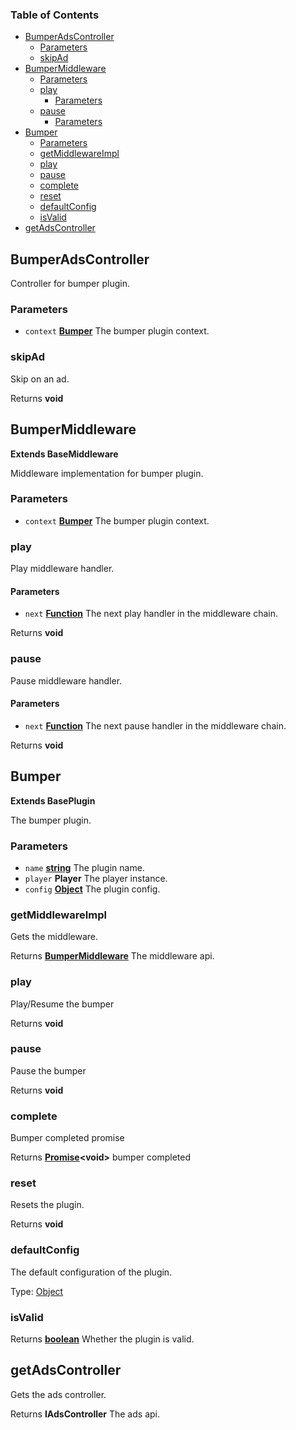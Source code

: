 <!-- Generated by documentation.js. Update this documentation by updating the source code. -->

### Table of Contents

* [BumperAdsController][1]
  * [Parameters][2]
  * [skipAd][3]
* [BumperMiddleware][4]
  * [Parameters][5]
  * [play][6]
    * [Parameters][7]
  * [pause][8]
    * [Parameters][9]
* [Bumper][10]
  * [Parameters][11]
  * [getMiddlewareImpl][12]
  * [play][13]
  * [pause][14]
  * [complete][15]
  * [reset][16]
  * [defaultConfig][17]
  * [isValid][18]
* [getAdsController][19]

## BumperAdsController

Controller for bumper plugin.

### Parameters

* `context` **[Bumper][20]** The bumper plugin context.

### skipAd

Skip on an ad.

Returns **void**

## BumperMiddleware

**Extends BaseMiddleware**

Middleware implementation for bumper plugin.

### Parameters

* `context` **[Bumper][20]** The bumper plugin context.

### play

Play middleware handler.

#### Parameters

* `next` **[Function][21]** The next play handler in the middleware chain.

Returns **void**

### pause

Pause middleware handler.

#### Parameters

* `next` **[Function][21]** The next pause handler in the middleware chain.

Returns **void**

## Bumper

**Extends BasePlugin**

The bumper plugin.

### Parameters

* `name` **[string][22]** The plugin name.
* `player` **Player** The player instance.
* `config` **[Object][23]** The plugin config.

### getMiddlewareImpl

Gets the middleware.

Returns **[BumperMiddleware][24]** The middleware api.

### play

Play/Resume the bumper

Returns **void**

### pause

Pause the bumper

Returns **void**

### complete

Bumper completed promise

Returns **[Promise][25]&lt;void>** bumper completed

### reset

Resets the plugin.

Returns **void**

### defaultConfig

The default configuration of the plugin.

Type: [Object][23]

### isValid

Returns **[boolean][26]** Whether the plugin is valid.

## getAdsController

Gets the ads controller.

Returns **IAdsController** The ads api.

[1]: #bumperadscontroller
[2]: #parameters
[3]: #skipad
[4]: #bumpermiddleware
[5]: #parameters-1
[6]: #play
[7]: #parameters-2
[8]: #pause
[9]: #parameters-3
[10]: #bumper
[11]: #parameters-4
[12]: #getmiddlewareimpl
[13]: #play-1
[14]: #pause-1
[15]: #complete
[16]: #reset
[17]: #defaultconfig
[18]: #isvalid
[19]: #getadscontroller
[20]: #bumper
[21]: https://developer.mozilla.org/docs/Web/JavaScript/Reference/Statements/function
[22]: https://developer.mozilla.org/docs/Web/JavaScript/Reference/Global_Objects/String
[23]: https://developer.mozilla.org/docs/Web/JavaScript/Reference/Global_Objects/Object
[24]: #bumpermiddleware
[25]: https://developer.mozilla.org/docs/Web/JavaScript/Reference/Global_Objects/Promise
[26]: https://developer.mozilla.org/docs/Web/JavaScript/Reference/Global_Objects/Boolean
